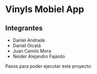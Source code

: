 # Vinyls Mobiel App
## Integrantes
- Daniel Andrade
- Daniel Oicatá
- Juan Camilo Mora
- Neider Alejandro Fajardo

Pasos para poder ejecutar este proyecto:
